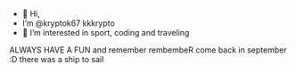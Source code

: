 - 👋 Hi,
- I’m @kryptok67 kkkrypto
- 👀 I’m interested in sport, coding and traveling

ALWAYS HAVE A FUN and remember rembembeR come back in september :D 
there was a ship to sail 
